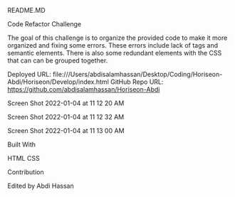 README.MD

Code Refactor Challenge

The goal of this challenge is to organize the provided code to make it more organized and fixing some errors. These errors include lack of tags and semantic elements. There is also some redundant elements with the CSS that can can be grouped together.

Deployed URL: file:///Users/abdisalamhassan/Desktop/Coding/Horiseon-Abdi/Horiseon/Develop/index.html
GitHub Repo URL: https://github.com/abdisalamhassan/Horiseon-Abdi

Screen Shot 2022-01-04 at 11 12 20 AM

Screen Shot 2022-01-04 at 11 12 32 AM

Screen Shot 2022-01-04 at 11 13 00 AM

Built With

HTML CSS

Contribution

Edited by Abdi Hassan
